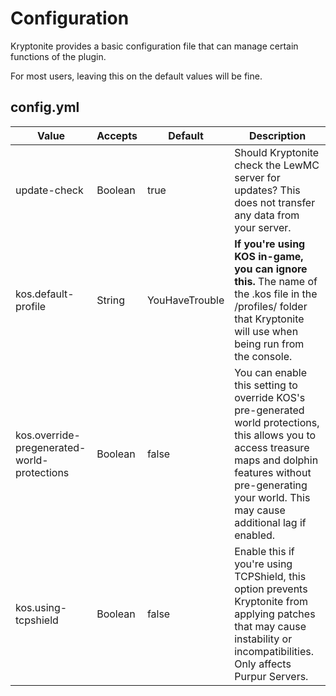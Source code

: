 # Configuration

Kryptonite provides a basic configuration file that can manage certain functions of the plugin.

For most users, leaving this on the default values will be fine.

## config.yml
| Value                                       | Accepts | Default        | Description                                                                                                                                                                                                              |
|---------------------------------------------|---------|----------------|--------------------------------------------------------------------------------------------------------------------------------------------------------------------------------------------------------------------------|
| update-check                                | Boolean | true           | Should Kryptonite check the LewMC server for updates? This does not transfer any data from your server.                                                                                                                  |
| kos.default-profile                         | String  | YouHaveTrouble | **If you're using KOS in-game, you can ignore this.** The name of the .kos file in the /profiles/ folder that Kryptonite will use when being run from the console.                                                       |
| kos.override-pregenerated-world-protections | Boolean | false          | You can enable this setting to override KOS's pre-generated world protections, this allows you to access treasure maps and dolphin features without pre-generating your world. This may cause additional lag if enabled. |
| kos.using-tcpshield                         | Boolean | false          | Enable this if you're using TCPShield, this option prevents Kryptonite from applying patches that may cause instability or incompatibilities. Only affects Purpur Servers.                                               | 